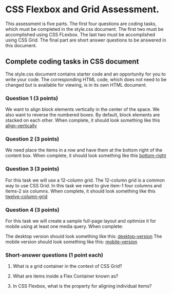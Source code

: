 # CSS Flexbox and Grid Assessment.
This assessment is five parts. The first four questions are coding tasks, which must be completed in the style.css document. The first two must be accomplished using CSS FLexbox. The last two must be accomplished using CSS Grid. The final part are short answer questions to be answered in this document. 

## Complete coding tasks in CSS document
The style.css document contains starter code and an opportunity for you to write your code. The corresponding HTML code, which does not need to be changed but is available for viewing, is in its own HTML document.

### Question 1 (3 points)
We want to align block elements vertically in the center of the space. We also want to reverse the numbered boxes. By default, block elements are stacked on each other. When complete, it should look something like this [align-vertically](./Examples/align-vertically.jpg)

### Question 2 (3 points)
We need place the items in a row and have them at the bottom right of the content box. When complete, it should look something like this [bottom-right](./Examples/bottom-right.jpg)

### Question 3 (3 points)
For this task we will use a 12-column grid. The 12-column grid is a common way to use CSS Grid. In this  task we need to give item-1 four columns and items-2 six columns. When complete, it should look something like this [twelve-column-grid](./Examples/twelve-column-grid.png)

### Question 4 (3 points)
For this task we will create a sample full-page layout and optimize it for mobile using at least one media query. When complete:

The desktop version should look something like this: 
[desktop-version](./Examples/full-layout.png)
The mobile version should look something like this:
[mobile-version](./Examples/full-layout-mobile.png)


### Short-answer questions (1 point each)
1. What is a grid container in the context of CSS Grid?

2. What are items inside a Flex Container known as?

3. In CSS Flexbox, what is the property for aligning individual items?